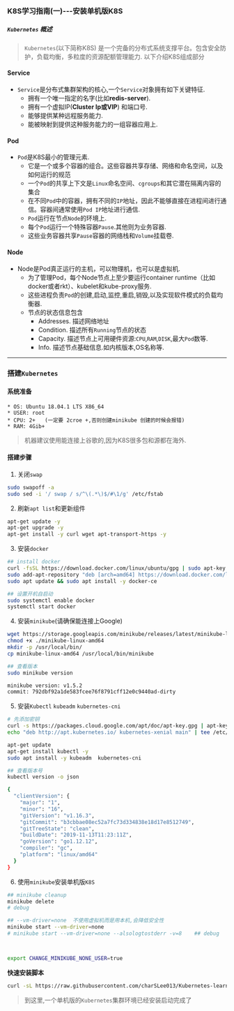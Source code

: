 ### K8S学习指南(一)---安装单机版K8S
##### `Kubernetes` 概述
> `Kubernetes`(以下简称K8S) 是一个完备的分布式系统支撑平台。包含安全防护，负载均衡，多粒度的资源配额管理能力.
> 以下介绍K8S组成部分

#### **Service**
* `Service`是分布式集群架构的核心,一个`Service`对象拥有如下关键特征.
    - 拥有一个唯一指定的名字(比如**redis-server**).
    - 拥有一个虚拟IP(**Cluster Ip或VIP**) 和端口号.
    - 能够提供某种远程服务能力.
    - 能被映射到提供这种服务能力的一组容器应用上.

#### **Pod**
* `Pod`是K8S最小的管理元素.
    - 它是一个或多个容器的组合。这些容器共享存储、网络和命名空间，以及如何运行的规范
    - 一个`Pod`的共享上下文是`Linux`命名空间、`cgroups`和其它潜在隔离内容的集合
    - 在不同`Pod`中的容器，拥有不同的`IP`地址，因此不能够直接在进程间进行通信。容器间通常使用`Pod IP`地址进行通信.
    - `Pod`运行在节点`Node`的环境上.
    - 每个`Pod`运行一个特殊容器`Pause`.其他则为业务容器.
    - 这些业务容器共享`Pause`容器的网络栈和`Volume`挂载卷.


#### **Node**
* Node是Pod真正运行的主机，可以物理机，也可以是虚拟机.
    - 为了管理Pod，每个Node节点上至少要运行container runtime（比如docker或者rkt）、kubelet和kube-proxy服务.
    - 这些进程负责`Pod`的创建,启动,监控,重启,销毁,以及实现软件模式的负载均衡器.
    - 节点的状态信息包含
        - Addresses. 描述网络地址
        - Condition. 描述所有`Running`节点的状态
        - Capacity. 描述节点上可用硬件资源:`CPU`,`RAM`,`DISK`,最大`Pod`数等.
        - Info. 描述节点基础信息.如内核版本,OS名称等.


--------------------------------------------

### 搭建`Kubernetes`
#### 系统准备
    * OS: Ubuntu 18.04.1 LTS X86_64
    * USER: root
    * CPU: 2+   (一定要 2croe +,否则创建minikube 创建的时候会报错)
    * RAM: 4Gib+

> 机器建议使用能连接上谷歌的,因为K8S很多包和源都在海外.

#### 搭建步骤
1. 关闭`swap`
```Bash
sudo swapoff -a
sudo sed -i '/ swap / s/^\(.*\)$/#\1/g' /etc/fstab
```

2. 刷新`apt list`和更新组件
```Bash
apt-get update -y
apt-get upgrade -y
apt-get install -y curl wget apt-transport-https -y
```

3. 安装`docker`
```Bash
## install docker
curl -fsSL https://download.docker.com/linux/ubuntu/gpg | sudo apt-key add -
sudo add-apt-repository "deb [arch=amd64] https://download.docker.com/linux/ubuntu $(lsb_release -cs) stable"
sudo apt update && sudo apt install -y docker-ce

## 设置开机自启动
sudo systemctl enable docker
systemctl start docker
```

4. 安装`minikube`(请确保能连接上Google)
```Bash
wget https://storage.googleapis.com/minikube/releases/latest/minikube-linux-amd64
chmod +x ./minikube-linux-amd64
mkdir -p /usr/local/bin/
cp minikube-linux-amd64 /usr/local/bin/minikube

## 查看版本
sudo minikube version

minikube version: v1.5.2
commit: 792dbf92a1de583fcee76f8791cff12e0c9440ad-dirty
```

5. 安装`Kubectl` `kubeadm` `kubernetes-cni`
```Bash
# 先添加密钥
curl -s https://packages.cloud.google.com/apt/doc/apt-key.gpg | apt-key add -
echo "deb http://apt.kubernetes.io/ kubernetes-xenial main" | tee /etc/apt/sources.list.d/kubernetes.list

apt-get update
apt-get install kubectl -y
sudo apt install -y kubeadm  kubernetes-cni

## 查看版本号
kubectl version -o json

{
  "clientVersion": {
    "major": "1",
    "minor": "16",
    "gitVersion": "v1.16.3",
    "gitCommit": "b3cbbae08ec52a7fc73d334838e18d17e8512749",
    "gitTreeState": "clean",
    "buildDate": "2019-11-13T11:23:11Z",
    "goVersion": "go1.12.12",
    "compiler": "gc",
    "platform": "linux/amd64"
  }
}
```

6. 使用`minikube`安装单机版`K8S`
```Bash
## minikube cleanup
minikube delete
# debug

## --vm-driver=none  不使用虚拟机而是用本机,会降低安全性
minikube start --vm-driver=none
# minikube start --vm-driver=none --alsologtostderr -v=8    ## debug



export CHANGE_MINIKUBE_NONE_USER=true
```

**快速安装脚本**
```Bash
curl -sL https://raw.githubusercontent.com/charSLee013/Kubernetes-learn/master/chapter01/kubernetes-install-ubuntu.sh | bash
```

> 到这里,一个单机版的`Kubernetes`集群环境已经安装启动完成了

